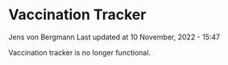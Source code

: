 Vaccination Tracker
================
Jens von Bergmann
Last updated at 10 November, 2022 - 15:47

Vaccination tracker is no longer functional.
